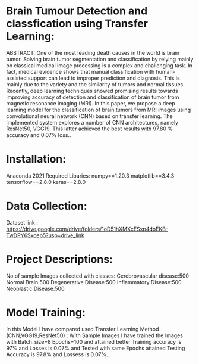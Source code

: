 # Brain Tumour Detection and classfication using Transfer Learning:
ABSTRACT: One of the most leading death causes in the world is brain tumor. Solving brain tumor segmentation and classification by relying mainly on classical medical image processing is a complex and challenging task. In fact, medical evidence shows that manual classification with human-assisted support can lead to improper prediction and diagnosis. This is mainly due to the variety and the similarity of tumors and normal tissues. Recently, deep learning techniques showed promising results towards improving accuracy of detection and classification of brain tumor from magnetic resonance imaging (MRI). In this paper, we propose a deep learning model for the classification of brain tumors from MRI images using convolutional neural network (CNN) based on transfer learning. The implemented system explores a number of CNN architectures, namely ResNet50, VGG19. This latter achieved the best results with 97.80 % accuracy and 0.07% loss..

# Installation:
Anaconda 2021
Required Libaries: numpy==1.20.3 matplotlib==3.4.3 tensorflow==2.8.0 keras==2.8.0 

# Data Collection:
Dataset link : https://drive.google.com/drive/folders/1oD51hXMXcESxp4doEKB-TwDPY6Sxoep5?usp=drive_link

# Project Descriptions:
   No.of sample Images collected with classes: Cerebrovascular disease:500
                                               Normal Brain:500
                                               Degenerative Disease:500
                                               Inflammatory Disease:500
                                               Neoplastic Disease:500

# Model Training:
In this Model I have compared used Transfer Learning Method (CNN;VGG19;ResNet50) : With Sample Images I have trained the Images with Batch_size=8 Epochs=100 and attained better Training accuracy is 97% and Losses is 0.07% and Tested with same Epochs attained Testing Accuracy is 97.8% and Lossess is 0.07%...